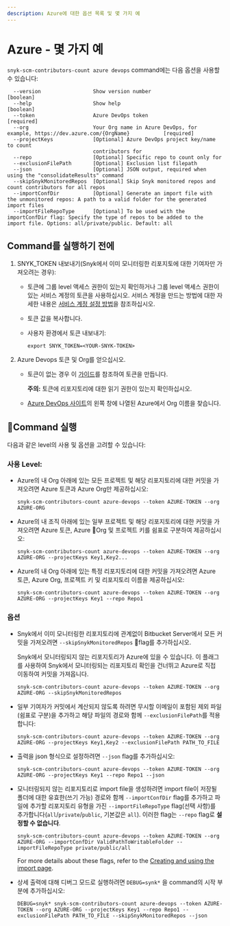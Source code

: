 ```yaml
---
description: Azure에 대한 옵션 목록 및 몇 가지 예
---
```


# Azure - 몇 가지 예

`snyk-scm-contributors-count azure devops` command에는 다음 옵션을 사용할 수 있습니다:

```
  --version                 Show version number                        [boolean]
  --help                    Show help                                  [boolean]
  --token                   Azure DevOps token                         [required]
  --org                     Your Org name in Azure DevOps, for example, https://dev.azure.com/{OrgName}           [required]
  --projectKeys             [Optional] Azure DevOps project key/name to count
                            contributors for
  --repo                    [Optional] Specific repo to count only for
  --exclusionFilePath       [Optional] Exclusion list filepath
  --json                    [Optional] JSON output, required when using the "consolidateResults" command
  --skipSnykMonitoredRepos  [Optional] Skip Snyk monitored repos and count contributors for all repos
  --importConfDir           [Optional] Generate an import file with the unmonitored repos: A path to a valid folder for the generated import files
  --importFileRepoType      [Optional] To be used with the importConfDir flag: Specify the type of repos to be added to the import file. Options: all/private/public. Default: all
```

## **Command를 실행하기 전에**

1. SNYK\_TOKEN 내보내기(Snyk에서 이미 모니터링한 리포지토에 대한 기여자만 가져오려는 경우):
   * 토큰에 그룹 level 액세스 권한이 있는지 확인하거나 그룹 level 액세스 권한이 있는 서비스 계정의 토큰을 사용하십시오. 서비스 계정을 만드는 방법에 대한 자세한 내용은 [서비스 계정 설정 방법](https://docs.snyk.io/features/user-and-group-management/structure-account-for-high-application-performance/service-accounts#how-to-set-up-a-service-account)을 참조하십시오.
   * 토큰 값을 복사합니다.
   *   사용자 환경에서 토큰 내보내기:

       ```
       export SNYK_TOKEN=<YOUR-SNYK-TOKEN>
       ```
2. Azure Devops 토큰 및 Org를 얻으십시오.
   *   토큰이 없는 경우 이 [가이드](https://docs.microsoft.com/en-us/azure/devops/organizations/accounts/use-personal-access-tokens-to-authenticate?view=azure-devops\&tabs=Windows)를 참조하여 토큰을 만듭니다.

       **주의:** 토큰에 리포지토리에 대한 읽기 권한이 있는지 확인하십시오.
   * [Azure DevOps 사이트](https://azure.microsoft.com/en-us/services/devops/?nav=min)의 왼쪽 창에 나열된 Azure에서 Org 이름을 찾습니다.

## Command 실행

다음과 같은 level의 사용 및 옵션을 고려할 수 있습니다:

### 사용 Level:

*   Azure의 내 Org 아래에 있는 모든 프로젝트 및 해당 리포지토리에 대한 커밋을 가져오려면 Azure 토큰과 Azure Org만 제공하십시오:

    ```
    snyk-scm-contributors-count azure-devops --token AZURE-TOKEN --org AZURE-ORG
    ```
*   Azure의 내 조직 아래에 있는 일부 프로젝트 및 해당 리포지토리에 대한 커밋을 가져오려면 Azure 토큰, Azure Org 및 프로젝트 키를 쉼표로 구분하여 제공하십시오:

    ```
    snyk-scm-contributors-count azure-devops --token AZURE-TOKEN --org AZURE-ORG --projectKeys Key1,Key2...
    ```
*   Azure의 내 Org 아래에 있는 특정 리포지토리에 대한 커밋을 가져오려면 Azure 토큰, Azure Org, 프로젝트 키 및 리포지토리 이름을 제공하십시오:

    ```
    snyk-scm-contributors-count azure-devops --token AZURE-TOKEN --org AZURE-ORG --projectKeys Key1 --repo Repo1
    ```

### 옵션

*   Snyk에서 이미 모니터링한 리포지토리에 관계없이 Bitbucket Server에서 모든 커밋을 가져오려면 `--skipSnykMonitoredRepos` flag를 추가하십시오.

    Snyk에서 모니터링되지 않는 리포지토리가 Azure에 있을 수 있습니다. 이 플래그를 사용하여 Snyk에서 모니터링되는 리포지토리 확인을 건너뛰고 Azure로 직접 이동하여 커밋을 가져옵니다.

    ```
    snyk-scm-contributors-count azure-devops --token AZURE-TOKEN --org AZURE-ORG --skipSnykMonitoredRepos
    ```
*   일부 기여자가 커밋에서 계산되지 않도록 하려면 무시할 이메일이 포함된 제외 파일(쉼표로 구분)을 추가하고 해당 파일의 경로와 함께 `--exclusionFilePath`를 적용합니다:

    ```
    snyk-scm-contributors-count azure-devops --token AZURE-TOKEN --org AZURE-ORG --projectKeys Key1,Key2 --exclusionFilePath PATH_TO_FILE
    ```
*   출력을 json 형식으로 설정하려면 `--json` flag를 추가하십시오:

    ```
    snyk-scm-contributors-count azure-devops --token AZURE-TOKEN --org AZURE-ORG --projectKeys Key1 --repo Repo1 --json
    ```
*   모니터링되지 않는 리포지토리로 import file을 생성하려면 import file이 저장될 폴더에 대한 유효한(쓰기 가능) 경로와 함께 `--importConfDir` flag를 추가하고 파일에 추가할 리포지토리 유형을 가진 `--importFileRepoType` flag(선택 사항)를 추가합니다(`all`/`private`/`public`, 기본값은 `all`). 이러한 flag는 `--repo` flag로 **설정할 수 없습니다**.

    ```
    snyk-scm-contributors-count azure-devops --token AZURE-TOKEN --org AZURE-ORG --importConfDir ValidPathToWritableFolder --importFileRepoType private/public/all
    ```

    For more details about these flags, refer to the [Creating and using the import page](../../creating-and-using-the-import-files.md).
*   상세 출력에 대해 디버그 모드로 실행하려면 `DEBUG=synk*` 을 command의 시작 부분에 추가하십시오:

    ```
    DEBUG=snyk* snyk-scm-contributors-count azure-devops --token AZURE-TOKEN --org AZURE-ORG --projectKeys Key1 --repo Repo1 --exclusionFilePath PATH_TO_FILE --skipSnykMonitoredRepos --json
    ```
